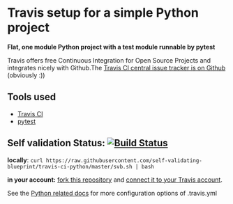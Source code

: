 # Travis setup for a simple Python project

**Flat, one module Python project with a test module runnable by pytest**

Travis offers free Continuous Integration for Open Source Projects and integrates nicely with Github.The [Travis CI central issue tracker is on Github](https://github.com/travis-ci/travis-ci) (obviously :))

## Tools used

* [Travis CI](https://travis-ci.org)
* [pytest](http://pytest.org)

## Self validation Status: [![Build Status](https://travis-ci.org/self-validating-blueprint/travis-ci-python.svg?branch=master)](https://travis-ci.org/self-validating-blueprint/travis-ci-python)

  
**locally**: `curl https://raw.githubusercontent.com/self-validating-blueprint/travis-ci-python/master/svb.sh | bash`

**in your account:** [fork this repository](https://github.com/self-validating-blueprint/travis-ci-python/fork) and [connect it to your Travis account](http://docs.travis-ci.com/user/getting-started/).

See the [Python related docs](http://docs.travis-ci.com/user/languages/python/) for more configuration options of .travis.yml
